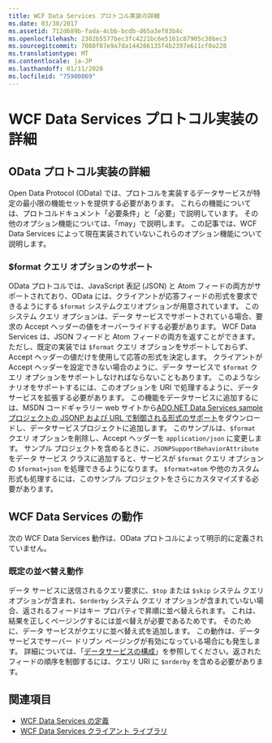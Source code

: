 ```yaml
---
title: WCF Data Services プロトコル実装の詳細
ms.date: 03/30/2017
ms.assetid: 712d689b-fada-4cbb-bcdb-d65a3ef83b4c
ms.openlocfilehash: 2302b5577bec3fc4221bc6e5161c87905c38bec3
ms.sourcegitcommit: 7088f87e9a7da144266135f4b2397e611cf0a228
ms.translationtype: MT
ms.contentlocale: ja-JP
ms.lasthandoff: 01/11/2020
ms.locfileid: "75900869"
---
```

# <a name="wcf-data-services-protocol-implementation-details"></a>WCF Data Services プロトコル実装の詳細
## <a name="odata-protocol-implementation-details"></a>OData プロトコル実装の詳細  
Open Data Protocol (OData) では、プロトコルを実装するデータサービスが特定の最小限の機能セットを提供する必要があります。 これらの機能については、プロトコルドキュメント「必要条件」と「必要」で説明しています。 その他のオプション機能については、「may」で説明します。 この記事では、WCF Data Services によって現在実装されていないこれらのオプション機能について説明します。
  
### <a name="support-for-the-format-query-option"></a>$format クエリ オプションのサポート  
 OData プロトコルでは、JavaScript 表記 (JSON) と Atom フィードの両方がサポートされており、OData には、クライアントが応答フィードの形式を要求できるようにする `$format` システムクエリオプションが用意されています。 このシステム クエリ オプションは、データ サービスでサポートされている場合、要求の Accept ヘッダーの値をオーバーライドする必要があります。 WCF Data Services は、JSON フィードと Atom フィードの両方を返すことができます。 ただし、既定の実装では `$format` クエリ オプションをサポートしておらず、Accept ヘッダーの値だけを使用して応答の形式を決定します。 クライアントが Accept ヘッダーを設定できない場合のように、データ サービスで `$format` クエリ オプションをサポートしなければならないこともあります。 このようなシナリオをサポートするには、このオプションを URI で処理するように、データ サービスを拡張する必要があります。 この機能をデータサービスに追加するには、MSDN コードギャラリー web サイトから[ADO.NET Data Services sample プロジェクトの JSONP および URL で制御される形式のサポート](https://go.microsoft.com/fwlink/?LinkId=208228)をダウンロードし、データサービスプロジェクトに追加します。 このサンプルは、`$format` クエリ オプションを削除し、Accept ヘッダーを `application/json` に変更します。 サンプル プロジェクトを含めるときに、`JSONPSupportBehaviorAttribute` をデータ サービス クラスに追加すると、サービスが `$format` クエリ オプションの `$format=json` を処理できるようになります。 `$format=atom` や他のカスタム形式も処理するには、このサンプル プロジェクトをさらにカスタマイズする必要があります。  
  
## <a name="wcf-data-services-behaviors"></a>WCF Data Services の動作  
 次の WCF Data Services 動作は、OData プロトコルによって明示的に定義されていません。  
  
### <a name="default-sorting-behavior"></a>既定の並べ替え動作  
 データ サービスに送信されるクエリ要求に、`$top` または `$skip` システム クエリ オプションが含まれ、`$orderby` システム クエリ オプションが含まれていない場合、返されるフィードはキー プロパティで昇順に並べ替えられます。 これは、結果を正しくページングするには並べ替えが必要であるためです。 そのために、データ サービスがクエリに並べ替え式を追加します。 この動作は、データ サービスでサーバー ドリブン ページングが有効になっている場合にも発生します。 詳細については、「[データサービスの構成](configuring-the-data-service-wcf-data-services.md)」を参照してください。返されたフィードの順序を制御するには、クエリ URI に `$orderby` を含める必要があります。  
  
## <a name="see-also"></a>関連項目

- [WCF Data Services の定義](defining-wcf-data-services.md)
- [WCF Data Services クライアント ライブラリ](wcf-data-services-client-library.md)

